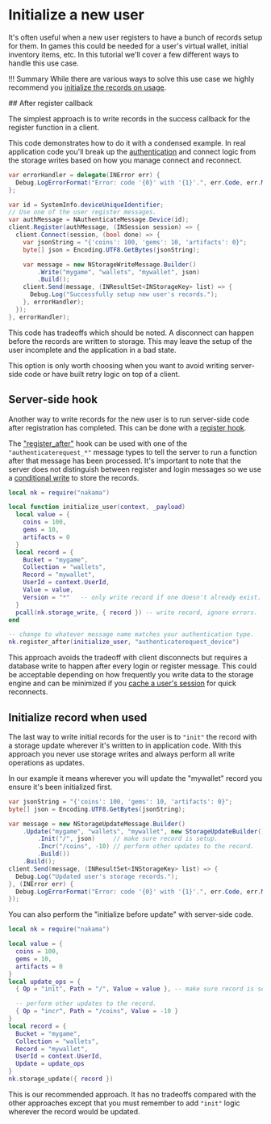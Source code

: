 # Initialize a new user

It's often useful when a new user registers to have a bunch of records setup for them. In games this could be needed for a user's virtual wallet, initial inventory items, etc. In this tutorial we'll cover a few different ways to handle this use case.

!!! Summary
    While there are various ways to solve this use case we highly recommend you [initialize the records on usage](#initialize-record-when-used).

## After register callback

The simplest approach is to write records in the success callback for the register function in a client.

This code demonstrates how to do it with a condensed example. In real application code you'll break up the [authentication](../authentication.md) and connect logic from the storage writes based on how you manage connect and reconnect.

```csharp fct_label="Unity"
var errorHandler = delegate(INError err) {
  Debug.LogErrorFormat("Error: code '{0}' with '{1}'.", err.Code, err.Message);
};

var id = SystemInfo.deviceUniqueIdentifier;
// Use one of the user register messages.
var authMessage = NAuthenticateMessage.Device(id);
client.Register(authMessage, (INSession session) => {
  client.Connect(session, (bool done) => {
    var jsonString = "{'coins': 100, 'gems': 10, 'artifacts': 0}";
    byte[] json = Encoding.UTF8.GetBytes(jsonString);

    var message = new NStorageWriteMessage.Builder()
        .Write("mygame", "wallets", "mywallet", json)
        .Build();
    client.Send(message, (INResultSet<INStorageKey> list) => {
      Debug.Log("Successfully setup new user's records.");
    }, errorHandler);
  });
}, errorHandler);
```

This code has tradeoffs which should be noted. A disconnect can happen before the records are written to storage. This may leave the setup of the user incomplete and the application in a bad state.

This option is only worth choosing when you want to avoid writing server-side code or have built retry logic on top of a client.

## Server-side hook

Another way to write records for the new user is to run server-side code after registration has completed. This can be done with a [register hook](../runtime-code-basics.md#register-hooks).

The ["register_after"](../runtime-function-reference.md#register-hooks) hook can be used with one of the `"authenticaterequest_*"` message types to tell the server to run a function after that message has been processed. It's important to note that the server does not distinguish between register and login messages so we use a [conditional write](../storage-collections.md#conditional-writes) to store the records.

```lua
local nk = require("nakama")

local function initialize_user(context, _payload)
  local value = {
    coins = 100,
    gems = 10,
    artifacts = 0
  }
  local record = {
    Bucket = "mygame",
    Collection = "wallets",
    Record = "mywallet",
    UserId = context.UserId,
    Value = value,
    Version = "*"   -- only write record if one doesn't already exist.
  }
  pcall(nk.storage_write, { record }) -- write record, ignore errors.
end

-- change to whatever message name matches your authentication type.
nk.register_after(initialize_user, "authenticaterequest_device")
```

This approach avoids the tradeoff with client disconnects but requires a database write to happen after every login or register message. This could be acceptable depending on how frequently you write data to the storage engine and can be minimized if you [cache a user's session](../authentication.md#cache-sessions) for quick reconnects.

## Initialize record when used

The last way to write initial records for the user is to `"init"` the record with a storage update wherever it's written to in application code. With this approach you never use storage writes and always perform all write operations as updates.

In our example it means wherever you will update the "mywallet" record you ensure it's been initialized first.

```csharp fct_label="Unity"
var jsonString = "{'coins': 100, 'gems': 10, 'artifacts': 0}";
byte[] json = Encoding.UTF8.GetBytes(jsonString);

var message = new NStorageUpdateMessage.Builder()
    .Update("mygame", "wallets", "mywallet", new StorageUpdateBuilder()
        .Init("/", json)     // make sure record is setup.
        .Incr("/coins", -10) // perform other updates to the record.
        .Build())
    .Build();
client.Send(message, (INResultSet<INStorageKey> list) => {
  Debug.Log("Updated user's storage records.");
}, (INError err) {
  Debug.LogErrorFormat("Error: code '{0}' with '{1}'.", err.Code, err.Message);
});
```

You can also perform the "initialize before update" with server-side code.

```lua
local nk = require("nakama")

local value = {
  coins = 100,
  gems = 10,
  artifacts = 0
}
local update_ops = {
  { Op = "init", Path = "/", Value = value }, -- make sure record is setup.

  -- perform other updates to the record.
  { Op = "incr", Path = "/coins", Value = -10 }
}
local record = {
  Bucket = "mygame",
  Collection = "wallets",
  Record = "mywallet",
  UserId = context.UserId,
  Update = update_ops
}
nk.storage_update({ record })
```

This is our recommended approach. It has no tradeoffs compared with the other approaches except that you must remember to add `"init"` logic wherever the record would be updated.
